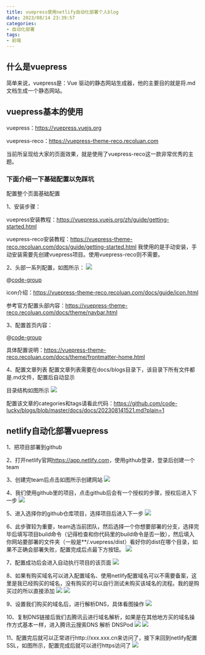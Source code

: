 ```yaml
---
title: vuepress使用netlify自动化部署个人blog
date: 2023/08/14 23:39:57
categories:
- 自动化部署
tags:
- 前端
---
```


## 什么是vuepress

简单来说，vuepress是：Vue 驱动的静态网站生成器，他的主要目的就是将.md文档生成一个静态网站。

## vuepress基本的使用
vuepress：<https://vuepress.vuejs.org>

vuepress-reco：<https://vuepress-theme-reco.recoluan.com>

当前所呈现给大家的页面效果，就是使用了vuepress-reco这一款非常优秀的主题。

### 下面介绍一下基础配置以免踩坑
配置整个页面基础配置

1、安装步骤：

vuepress安装教程：<https://vuepress.vuejs.org/zh/guide/getting-started.html>

vuepress-reco安装教程：<https://vuepress-theme-reco.recoluan.com/docs/guide/getting-started.html> 我使用的是手动安装，手动安装需要先创建vuepress项目。使用vuepress-reco则不需要。

2、头部一系列配置，如图所示：
![](https://bed.luckycode.cn/3e8bfdc6f98217e59eac2dec27f1d80.png)

@[code-group](@/docs/.vuepress/vue-previews/head.vue)

icon介绍：<https://vuepress-theme-reco.recoluan.com/docs/guide/icon.html>

参考官方配置头部内容：<https://vuepress-theme-reco.recoluan.com/docs/theme/navbar.html>

3、配置首页内容：

@[code-group](@/docs/.vuepress/vue-previews/readme.vue)

具体配置说明：<https://vuepress-theme-reco.recoluan.com/docs/theme/frontmatter-home.html>

4、配置文章列表
配置文章列表需要在docs/blogs目录下，该目录下所有文件都是.md文件，配置后自动显示

目录结构如图所示
![](https://bed.luckycode.cn/1692024665796.jpg)

配置该文章的categories和tags请看此代码：<https://github.com/code-lucky/blogs/blob/master/docs/docs/202308141521.md?plain=1>
## netlify自动化部署vuepress
1、把项目部署到github

2、打开netlify官网<https://app.netlify.com>，使用github登录，登录后创建一个team

3、创建完team后点击如图所示创建网站
![](https://bed.luckycode.cn/1692025326426.jpg)

4、我们使用github里的项目，点击github后会有一个授权的步骤，授权后进入下一步
![](https://bed.luckycode.cn/1692025378560.jpg)

5、进入选择你的github仓库项目，选择项目后进入下一步
![](https://bed.luckycode.cn/1692025456926.jpg)

6、此步骤较为重要，team选当前团队，然后选择一个你想要部署的分支，选择完毕后填写项目build命令（记得检查和你代码里的build命令是否一致），然后填入你网站要部署的文件夹（一般是**/.vuepress/dist）看好你的dist在哪个目录，如果不正确会部署失败，配置完成后点最下方按钮。
![](https://bed.luckycode.cn/1692025521085.jpg)

7、配置成功后会进入自动执行项目的该页面
![](https://bed.luckycode.cn/1692026015708.jpg)

8、如果有购买域名可以进入配置域名、使用netlify配置域名可以不需要备案，这里是我已经购买的域名，没有购买的可以自行测试未购买该域名的流程。我的是购买过的所以直接添加
![](https://bed.luckycode.cn/1692026482263.jpg)
![](https://bed.luckycode.cn/1692026535499.jpg)

9、设置我们购买的域名后，进行解析DNS，具体看图操作
![](https://bed.luckycode.cn/1692026713727.jpg)

10、复制DNS链接后我们去腾讯云进行域名解析，如果是在其他地方买的域名操作方式基本一样，进入腾讯云搜索DNS 解析 DNSPod
![](https://bed.luckycode.cn/1692026936881.jpg)
![](https://bed.luckycode.cn/1692027124077.jpg)

11、配置完后就可以正常进行http://xxx.xxx.cn来访问了，接下来回到netlify配置SSL，如图所示，配置完成后就可以进行https访问了
![](https://bed.luckycode.cn/1692027307980.jpg)